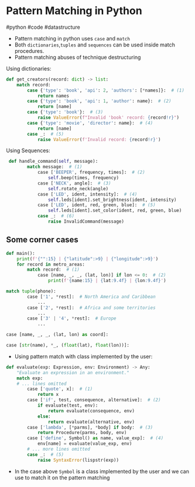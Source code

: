 # Pattern Matching in Python
#python #code #datastructure

- Pattern matching in python uses `case` and `match`
- Both `dictionaries`,`tuples` and `sequences` can be used inside match procedures.
- Pattern matching abuses of technique destructuring

Using dictionaries:
```python
def get_creators(record: dict) -> list:
    match record:
        case {'type': 'book', 'api': 2, 'authors': [*names]}:  # (1)
            return names
        case {'type': 'book', 'api': 1, 'author': name}:  # (2)
            return [name]
        case {'type': 'book'}:  # (3)
            raise ValueError(f"Invalid 'book' record: {record!r}")
        case {'type': 'movie', 'director': name}:  # (4)
            return [name]
        case _:  # (5)
            raise ValueError(f'Invalid record: {record!r}')
```

Using Sequences:
```python
 def handle_command(self, message):
        match message:  # (1)
            case ['BEEPER', frequency, times]:  # (2)
                self.beep(times, frequency)
            case ['NECK', angle]:  # (3)
                self.rotate_neck(angle)
            case ['LED', ident, intensity]:  # (4)
                self.leds[ident].set_brightness(ident, intensity)
            case ['LED', ident, red, green, blue]:  # (5)
                self.leds[ident].set_color(ident, red, green, blue)
            case _:  # (6)
                raise InvalidCommand(message)
```

## Some corner cases

```python
def main():
    print(f'{"":15} | {"latitude":>9} | {"longitude":>9}')
    for record in metro_areas:
        match record:  # (1)
            case [name, _, _, (lat, lon)] if lon <= 0:  # (2)
                print(f'{name:15} | {lat:9.4f} | {lon:9.4f}')

match tuple(phone):
        case ['1', *rest]:  # North America and Caribbean
            ...
        case ['2', *rest]:  # Africa and some territories
            ...
        case ['3' | '4', *rest]:  # Europe
            ...

case [name, _, _, (lat, lon) as coord]:

case [str(name), *_, (float(lat), float(lon))]:

```

- Using pattern match with class implemented by the user:

```python
def evaluate(exp: Expression, env: Environment) -> Any:
    "Evaluate an expression in an environment."
    match exp:
    # ... lines omitted
        case ['quote', x]:  # (1)
            return x
        case ['if', test, consequence, alternative]:  # (2)
            if evaluate(test, env):
                return evaluate(consequence, env)
            else:
                return evaluate(alternative, env)
        case ['lambda', [*parms], *body] if body:  # (3)
            return Procedure(parms, body, env)
        case ['define', Symbol() as name, value_exp]:  # (4)
            env[name] = evaluate(value_exp, env)
        # ... more lines omitted
        case _:  # (5)
            raise SyntaxError(lispstr(exp))
```
- In the case above `Symbol` is a class implemented by the user and we can use to match it on the pattern matching
